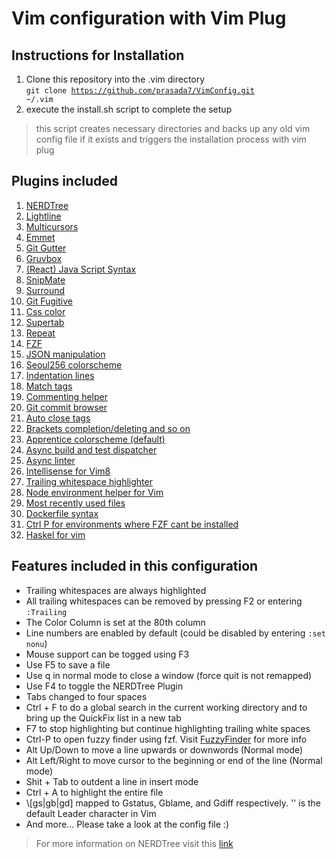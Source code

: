 # Vim configuration with Vim Plug
## Instructions for Installation
1. Clone this repository into the .vim directory<br>
<code>git clone https://github.com/prasada7/VimConfig.git ~/.vim</code>
2. execute the install.sh script to complete the setup<br>
> this script creates necessary directories and backs up any old vim config file if it exists and triggers the installation process with vim plug <br>

## Plugins included
1. [NERDTree](https://github.com/scrooloose/nerdtree)
2. [Lightline](https://github.com/itchyny/lightline.vim)
3. [Multicursors ](https://github.com/terryma/vim-multiple-cursors)
4. [Emmet](https://github.com/mattn/emmet-vim)
5. [Git Gutter](https://github.com/airblade/vim-gitgutter)
6. [Gruvbox](https://github.com/morhetz/gruvbox)
7. [(React) Java Script Syntax](https://github.com/pangloss/vim-javascript)
8. [SnipMate](https://github.com/garbas/vim-snipmate)
9. [Surround](https://github.com/tpope/vim-surround)
10. [Git Fugitive](https://github.com/tpope/vim-fugitive)
11. [Css color](https://github.com/ap/vim-css-color)
12. [Supertab](https://github.com/ervandew/supertab)
13. [Repeat](https://github.com/tpope/vim-repeat)
14. [FZF](https://github.com/junegunn/fzf)
15. [JSON manipulation](https://github.com/tpope/vim-jdaddy)
16. [Seoul256 colorscheme](https://github.com/junegunn/seoul256.vim)
17. [Indentation lines](https://github.com/Yggdroot/indentLine)
18. [Match tags](https://github.com/valloric/matchtagalways)
19. [Commenting helper](https://github.com/scrooloose/nerdcommenter)
20. [Git commit browser](https://github.com/junegunn/gv.vim)
21. [Auto close tags](https://github.com/alvan/vim-closetag)
22. [Brackets completion/deleting and so on](https://github.com/jiangmiao/auto-pairs)
23. [Apprentice colorscheme (default)](https://github.com/romainl/Apprentice)
24. [Async build and test dispatcher](https://github.com/tpope/vim-dispatch)
25. [Async linter](https://github.com/w0rp/ale)
26. [Intellisense for Vim8](https://github.com/neoclide/coc.nvim)
27. [Trailing whitespace highlighter](https://github.com/ntpeters/vim-better-whitespace)
28. [Node environment helper for Vim](https://github.com/moll/vim-node)
29. [Most recently used files](https://github.com/pbogut/fzf-mru.vim)
30. [Dockerfile syntax](https://github.com/ekalinin/Dockerfile.vim)
31. [Ctrl P for environments where FZF cant be installed](https://github.com/kien/ctrlp.vim)
32. [Haskel for vim](https://github.com/neovimhaskell/haskell-vim)

## Features included in this configuration
* Trailing whitespaces are always highlighted
* All trailing whitespaces can be removed by pressing F2 or entering
<code>:Trailing</code>
* The Color Column is set at the 80th column
* Line numbers are enabled by default (could be disabled by entering
<code>:set nonu</code>)
* Mouse support can be togged using F3
* Use F5 to save a file
* Use q in normal mode to close a window (force quit is not remapped)
* Use F4 to toggle the NERDTree Plugin
* Tabs changed to four spaces
* Ctrl + F to do a global search in the current working directory and <F6> to
bring up the QuickFix list in a new tab
* F7 to stop highlighting but continue highlighting trailing white spaces
* Ctrl-P to open fuzzy finder using fzf. Visit
[FuzzyFinder](https://github.com/junegunn/fzf) for more info
* Alt Up/Down to move a line upwards or downwords (Normal mode)
* Alt Left/Right to move cursor to the beginning or end of the line (Normal
mode)
* Shit + Tab to outdent a line in insert mode
* Ctrl + A to highlight the entire file
* \\[gs|gb|gd] mapped to Gstatus, Gblame, and Gdiff respectively. '\' is the
default Leader character in Vim
* And more... Please take a look at the config file :)
> For more information on NERDTree visit this
[link](https://github.com/scrooloose/nerdtree)

